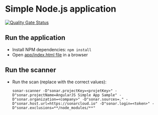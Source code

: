 # Simple Node.js application

[![Quality Gate Status](https://sonarcloud.io/api/project_badges/measure?project=devpro.scannersamples.angularjs.simpleapp&metric=alert_status)](https://sonarcloud.io/dashboard?id=devpro.scannersamples.angularjs.simpleapp)

## Run the application

- Install NPM dependencies: `npm install`
- Open [app/index.html file](app/index.html) in a browser

## Run the scanner

- Run the scan (replace with the correct values):

  ```dos
  sonar-scanner -D"sonar.projectKey=<projetKey>" -D"sonar.projectName=AngularJS Simple App Sample" -D"sonar.organization=<company>" -D"sonar.sources=." -D"sonar.host.url=https://sonarcloud.io" -D"sonar.login=<token>" -D"sonar.exclusions=**/node_modules/**"
  ```
